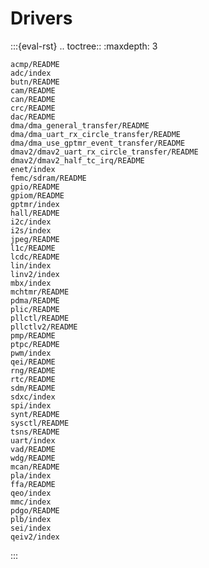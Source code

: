 # Drivers

:::{eval-rst}
.. toctree::
    :maxdepth: 3

    acmp/README
    adc/index
    butn/README
    cam/README
    can/README
    crc/README
    dac/README
    dma/dma_general_transfer/README
    dma/dma_uart_rx_circle_transfer/README
    dma/dma_use_gptmr_event_transfer/README
    dmav2/dmav2_uart_rx_circle_transfer/README
    dmav2/dmav2_half_tc_irq/README
    enet/index
    femc/sdram/README
    gpio/README
    gpiom/README
    gptmr/index
    hall/README
    i2c/index
    i2s/index
    jpeg/README
    l1c/README
    lcdc/README
    lin/index
    linv2/index
    mbx/index
    mchtmr/README
    pdma/README
    plic/README
    pllctl/README
    pllctlv2/README
    pmp/README
    ptpc/README
    pwm/index
    qei/README
    rng/README
    rtc/README
    sdm/README
    sdxc/index
    spi/index
    synt/README
    sysctl/README
    tsns/README
    uart/index
    vad/README
    wdg/README
    mcan/README
    pla/index
    ffa/README
    qeo/index
    mmc/index
    pdgo/README
    plb/index
    sei/index
    qeiv2/index
:::

